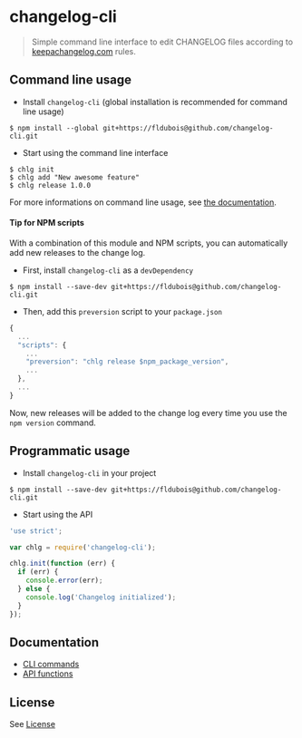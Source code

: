 # changelog-cli

> Simple command line interface to edit CHANGELOG files according to [keepachangelog.com](http://keepachangelog.com/) rules.

## Command line usage

* Install `changelog-cli` (global installation is recommended for command line usage)

```
$ npm install --global git+https://fldubois@github.com/changelog-cli.git
```

* Start using the command line interface

```
$ chlg init
$ chlg add "New awesome feature"
$ chlg release 1.0.0
```

For more informations on command line usage, see [the documentation](docs/CLI.md).

#### Tip for NPM scripts

With a combination of this module and NPM scripts, you can automatically add new releases to the change log.

* First, install `changelog-cli` as a `devDependency`

```
$ npm install --save-dev git+https://fldubois@github.com/changelog-cli.git
```

* Then, add this `preversion` script to your `package.json`

```js
{
  ...
  "scripts": {
    ...
    "preversion": "chlg release $npm_package_version",
    ...
  },
  ...
}
```

Now, new releases will be added to the change log every time you use the `npm version` command.

## Programmatic usage

* Install `changelog-cli` in your project

```
$ npm install --save-dev git+https://fldubois@github.com/changelog-cli.git
```

* Start using the API

```js
'use strict';

var chlg = require('changelog-cli');

chlg.init(function (err) {
  if (err) {
    console.error(err);
  } else {
    console.log('Changelog initialized');
  }
});
```

## Documentation

* [CLI commands](docs/CLI.md)
* [API functions](docs/API.md)

## License

See [License](LICENSE)
